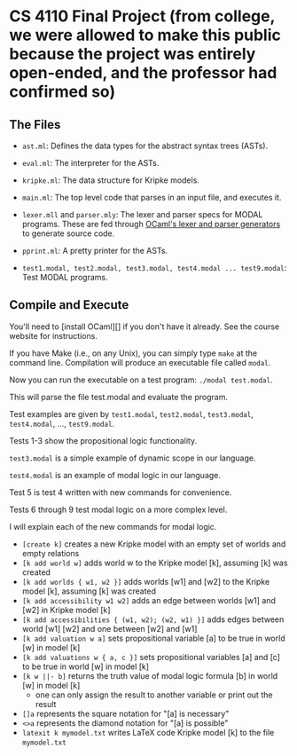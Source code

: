 CS 4110 Final Project (from college, we were allowed to make this public because the project was entirely open-ended, and the professor had confirmed so)
==================

The Files
---------

- `ast.ml`:
  Defines the data types for the abstract syntax trees (ASTs).

- `eval.ml`:
  The interpreter for the ASTs.

- `kripke.ml`:
  The data structure for Kripke models.

- `main.ml`:
  The top level code that parses in an input file, and executes it.

- `lexer.mll` and `parser.mly`:
  The lexer and parser specs for MODAL programs. These are fed through [OCaml's
  lexer and parser generators][ocamlyacc] to generate source code.

- `pprint.ml`:
  A pretty printer for the ASTs.

- `test1.modal, test2.modal, test3.modal, test4.modal ... test9.modal`:
  Test MODAL programs.

[ocamlyacc]: http://caml.inria.fr/pub/docs/manual-ocaml/lexyacc.html


Compile and Execute
-------------------

You'll need to [install OCaml][] if you don't have it already. See the course website for instructions. 

If you have Make (i.e., on any Unix), you can simply type `make` at the
command line. Compilation will produce an executable file
called `modal`.

Now you can run the executable on a test program: `./modal test.modal`.

This will parse the file test.modal and evaluate the program.

Test examples are given by `test1.modal`, `test2.modal`, `test3.modal`, `test4.modal`, ..., `test9.modal`.

Tests 1-3 show the propositional logic functionality. 

`test3.modal` is a simple example of dynamic scope in our language.

`test4.modal` is an example of modal logic in our language.

Test 5 is test 4 written with new commands for convenience.

Tests 6 through 9 test modal logic on a more complex level.

I will explain each of the new commands for modal logic.

- `[create k]` creates a new Kripke model with an empty set of worlds and empty relations
- `[k add world w]` adds world w to the Kripke model [k], assuming [k] was created
- `[k add worlds { w1, w2 }]` adds worlds [w1] and [w2] to the Kripke model [k], assuming [k] was created
- `[k add accessibility w1 w2]` adds an edge between worlds [w1] and [w2] in Kripke model [k]
- `[k add accessibilities { (w1, w2); (w2, w1) }]` adds edges between world [w1] [w2] and one between [w2] and [w1] 
- `[k add valuation w a]` sets propositional variable [a] to be true in world [w] in model [k]
- `[k add valuations w { a, c }]` sets propositional variables [a] and [c] to be true in world [w] in model [k]
- `[k w ||- b]` returns the truth value of modal logic formula [b] in world [w] in model [k]
    - one can only assign the result to another variable or print out the result
- `[]a` represents the square notation for "[a] is necessary"
- `<>a` represents the diamond notation for "[a] is possible"
- `latexit k mymodel.txt` writes LaTeX code Kripke model [k] to the file `mymodel.txt`
